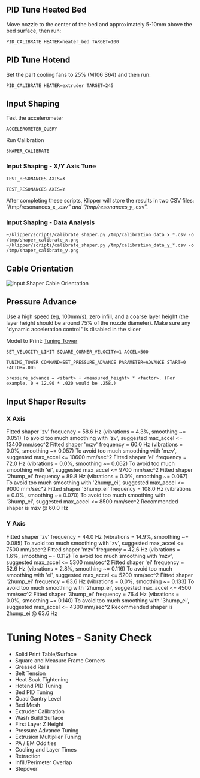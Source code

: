## PID Tune Heated Bed
Move nozzle to the center of the bed and approximately 5-10mm above the bed surface, then run:
```gcode
PID_CALIBRATE HEATER=heater_bed TARGET=100
```

## PID Tune Hotend
Set the part cooling fans to 25% (M106 S64) and then run:
```gcode
PID_CALIBRATE HEATER=extruder TARGET=245
```

## Input Shaping
Test the accelerometer
```gcode
ACCELEROMETER_QUERY
```
Run Calibration
```gcode
SHAPER_CALIBRATE
```

### Input Shaping - X/Y Axis Tune

```gcode
TEST_RESONANCES AXIS=X
```
```gcode
TEST_RESONANCES AXIS=Y
```
After completing these scripts, Klipper will store the results in two CSV files: “/tmp/resonances_x_*.csv” and “/tmp/resonances_y_*.csv”.

### Input Shaping - Data Analysis
```
~/klipper/scripts/calibrate_shaper.py /tmp/calibration_data_x_*.csv -o /tmp/shaper_calibrate_x.png 
~/klipper/scripts/calibrate_shaper.py /tmp/calibration_data_y_*.csv -o /tmp/shaper_calibrate_y.png 
```

## Cable Orientation
![Input Shaper Cable Orientation](https://docs.ldomotors.com/input_shaper_kit/pi_zero_2w.jpg "Input Shaper Cable Orientation")

## Pressure Advance

Use a high speed (eg, 100mm/s), zero infill, and a coarse layer height (the layer height should be around 75% of the nozzle diameter). Make sure any "dynamic acceleration control" is disabled in the slicer

Model to Print: [Tuning Tower](https://www.klipper3d.org/prints/square_tower.stl)
```
SET_VELOCITY_LIMIT SQUARE_CORNER_VELOCITY=1 ACCEL=500
```
```
TUNING_TOWER COMMAND=SET_PRESSURE_ADVANCE PARAMETER=ADVANCE START=0 FACTOR=.005
```

```
pressure_advance = <start> + <measured_height> * <factor>. (For example, 0 + 12.90 * .020 would be .258.)
```


## Input Shaper Results

### X Axis

Fitted shaper 'zv' frequency = 58.6 Hz (vibrations = 4.3%, smoothing ~= 0.051)
To avoid too much smoothing with 'zv', suggested max_accel <= 13400 mm/sec^2
Fitted shaper 'mzv' frequency = 60.0 Hz (vibrations = 0.0%, smoothing ~= 0.057)
To avoid too much smoothing with 'mzv', suggested max_accel <= 10600 mm/sec^2
Fitted shaper 'ei' frequency = 72.0 Hz (vibrations = 0.0%, smoothing ~= 0.062)
To avoid too much smoothing with 'ei', suggested max_accel <= 9700 mm/sec^2
Fitted shaper '2hump_ei' frequency = 89.8 Hz (vibrations = 0.0%, smoothing ~= 0.067)
To avoid too much smoothing with '2hump_ei', suggested max_accel <= 9000 mm/sec^2
Fitted shaper '3hump_ei' frequency = 108.0 Hz (vibrations = 0.0%, smoothing ~= 0.070)
To avoid too much smoothing with '3hump_ei', suggested max_accel <= 8500 mm/sec^2
Recommended shaper is mzv @ 60.0 Hz

### Y Axis

Fitted shaper 'zv' frequency = 44.0 Hz (vibrations = 14.9%, smoothing ~= 0.085)
To avoid too much smoothing with 'zv', suggested max_accel <= 7500 mm/sec^2
Fitted shaper 'mzv' frequency = 42.6 Hz (vibrations = 1.6%, smoothing ~= 0.112)
To avoid too much smoothing with 'mzv', suggested max_accel <= 5300 mm/sec^2
Fitted shaper 'ei' frequency = 52.6 Hz (vibrations = 2.8%, smoothing ~= 0.116)
To avoid too much smoothing with 'ei', suggested max_accel <= 5200 mm/sec^2
Fitted shaper '2hump_ei' frequency = 63.6 Hz (vibrations = 0.0%, smoothing ~= 0.133)
To avoid too much smoothing with '2hump_ei', suggested max_accel <= 4500 mm/sec^2
Fitted shaper '3hump_ei' frequency = 76.4 Hz (vibrations = 0.0%, smoothing ~= 0.140)
To avoid too much smoothing with '3hump_ei', suggested max_accel <= 4300 mm/sec^2
Recommended shaper is 2hump_ei @ 63.6 Hz

# Tuning Notes - Sanity Check

- Solid Print Table/Surface
- Square and Measure Frame Corners
- Greased Rails
- Belt Tension
- Heat Soak Tightening
- Hotend PID Tuning
- Bed PID Tuning
- Quad Gantry Level
- Bed Mesh
- Extruder Calibration
- Wash Build Surface
- First Layer Z Height
- Pressure Advance Tuning
- Extrusion Multiplier Tuning
- PA / EM Oddities
- Cooling and Layer Times
- Retraction
- Infill/Perimeter Overlap
- Stepover

